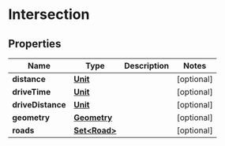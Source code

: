 

# Intersection


## Properties

Name | Type | Description | Notes
------------ | ------------- | ------------- | -------------
**distance** | [**Unit**](Unit.md) |  |  [optional]
**driveTime** | [**Unit**](Unit.md) |  |  [optional]
**driveDistance** | [**Unit**](Unit.md) |  |  [optional]
**geometry** | [**Geometry**](Geometry.md) |  |  [optional]
**roads** | [**Set&lt;Road&gt;**](Road.md) |  |  [optional]



